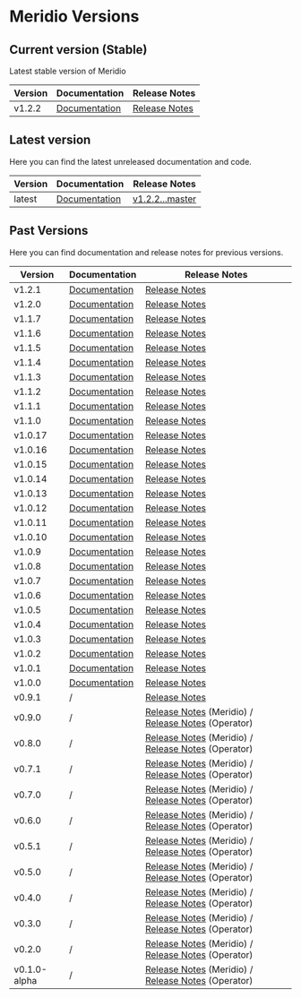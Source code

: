 # Meridio Versions

## Current version (Stable)

Latest stable version of Meridio

| Version | Documentation | Release Notes |
| --- | --- | --- |
| v1.2.2 | [Documentation](docs/v1.1.0) | [Release Notes](https://github.com/Nordix/Meridio/releases/tag/v1.2.2) |

## Latest version

Here you can find the latest unreleased documentation and code.

| Version | Documentation | Release Notes |
| --- | --- | --- |
| latest | [Documentation](docs) | [v1.2.2...master](https://github.com/Nordix/Meridio/compare/v1.2.2...master) |

## Past Versions

Here you can find documentation and release notes for previous versions.

| Version | Documentation | Release Notes |
| --- | --- | --- |
| v1.2.1 | [Documentation](docs/v1.1.0) | [Release Notes](https://github.com/Nordix/Meridio/releases/tag/v1.2.1) |
| v1.2.0 | [Documentation](docs/v1.1.0) | [Release Notes](https://github.com/Nordix/Meridio/releases/tag/v1.2.0) |
| v1.1.7 | [Documentation](docs/v1.1.0) | [Release Notes](https://github.com/Nordix/Meridio/releases/tag/v1.1.7) |
| v1.1.6 | [Documentation](docs/v1.1.0) | [Release Notes](https://github.com/Nordix/Meridio/releases/tag/v1.1.6) |
| v1.1.5 | [Documentation](docs/v1.1.0) | [Release Notes](https://github.com/Nordix/Meridio/releases/tag/v1.1.5) |
| v1.1.4 | [Documentation](docs/v1.1.0) | [Release Notes](https://github.com/Nordix/Meridio/releases/tag/v1.1.4) |
| v1.1.3 | [Documentation](docs/v1.1.0) | [Release Notes](https://github.com/Nordix/Meridio/releases/tag/v1.1.3) |
| v1.1.2 | [Documentation](docs/v1.1.0) | [Release Notes](https://github.com/Nordix/Meridio/releases/tag/v1.1.2) |
| v1.1.1 | [Documentation](docs/v1.1.0) | [Release Notes](https://github.com/Nordix/Meridio/releases/tag/v1.1.1) |
| v1.1.0 | [Documentation](docs/v1.1.0) | [Release Notes](https://github.com/Nordix/Meridio/releases/tag/v1.1.0) |
| v1.0.17 | [Documentation](docs/v1.0.0) | [Release Notes](https://github.com/Nordix/Meridio/releases/tag/v1.0.17) |
| v1.0.16 | [Documentation](docs/v1.0.0) | [Release Notes](https://github.com/Nordix/Meridio/releases/tag/v1.0.16) |
| v1.0.15 | [Documentation](docs/v1.0.0) | [Release Notes](https://github.com/Nordix/Meridio/releases/tag/v1.0.15) |
| v1.0.14 | [Documentation](docs/v1.0.0) | [Release Notes](https://github.com/Nordix/Meridio/releases/tag/v1.0.14) |
| v1.0.13 | [Documentation](docs/v1.0.0) | [Release Notes](https://github.com/Nordix/Meridio/releases/tag/v1.0.13) |
| v1.0.12 | [Documentation](docs/v1.0.0) | [Release Notes](https://github.com/Nordix/Meridio/releases/tag/v1.0.12) |
| v1.0.11 | [Documentation](docs/v1.0.0) | [Release Notes](https://github.com/Nordix/Meridio/releases/tag/v1.0.11) |
| v1.0.10 | [Documentation](docs/v1.0.0) | [Release Notes](https://github.com/Nordix/Meridio/releases/tag/v1.0.10) |
| v1.0.9 | [Documentation](docs/v1.0.0) | [Release Notes](https://github.com/Nordix/Meridio/releases/tag/v1.0.9) |
| v1.0.8 | [Documentation](docs/v1.0.0) | [Release Notes](https://github.com/Nordix/Meridio/releases/tag/v1.0.8) |
| v1.0.7 | [Documentation](docs/v1.0.0) | [Release Notes](https://github.com/Nordix/Meridio/releases/tag/v1.0.7) |
| v1.0.6 | [Documentation](docs/v1.0.0) | [Release Notes](https://github.com/Nordix/Meridio/releases/tag/v1.0.6) |
| v1.0.5 | [Documentation](docs/v1.0.0) | [Release Notes](https://github.com/Nordix/Meridio/releases/tag/v1.0.5) |
| v1.0.4 | [Documentation](docs/v1.0.0) | [Release Notes](https://github.com/Nordix/Meridio/releases/tag/v1.0.4) |
| v1.0.3 | [Documentation](docs/v1.0.0) | [Release Notes](https://github.com/Nordix/Meridio/releases/tag/v1.0.3) |
| v1.0.2 | [Documentation](docs/v1.0.0) | [Release Notes](https://github.com/Nordix/Meridio/releases/tag/v1.0.2) |
| v1.0.1 | [Documentation](docs/v1.0.0) | [Release Notes](https://github.com/Nordix/Meridio/releases/tag/v1.0.1) |
| v1.0.0 | [Documentation](docs/v1.0.0) | [Release Notes](https://github.com/Nordix/Meridio/releases/tag/v1.0.0) |
| v0.9.1 | / | [Release Notes](https://github.com/Nordix/Meridio/releases/tag/v0.9.1) |
| v0.9.0 | / | [Release Notes](https://github.com/Nordix/Meridio/releases/tag/v0.9.0) (Meridio) / [Release Notes](https://github.com/Nordix/Meridio-Operator/releases/tag/v0.9.0) (Operator) |
| v0.8.0 | / | [Release Notes](https://github.com/Nordix/Meridio/releases/tag/v0.8.0) (Meridio) / [Release Notes](https://github.com/Nordix/Meridio-Operator/releases/tag/v0.8.0) (Operator) |
| v0.7.1 | / | [Release Notes](https://github.com/Nordix/Meridio/releases/tag/v0.7.1) (Meridio) / [Release Notes](https://github.com/Nordix/Meridio-Operator/releases/tag/v0.7.1) (Operator) |
| v0.7.0 | / | [Release Notes](https://github.com/Nordix/Meridio/releases/tag/v0.7.0) (Meridio) / [Release Notes](https://github.com/Nordix/Meridio-Operator/releases/tag/v0.7.0) (Operator) |
| v0.6.0 | / | [Release Notes](https://github.com/Nordix/Meridio/releases/tag/v0.6.0) (Meridio) / [Release Notes](https://github.com/Nordix/Meridio-Operator/releases/tag/v0.6.0) (Operator) |
| v0.5.1 | / | [Release Notes](https://github.com/Nordix/Meridio/releases/tag/v0.5.1) (Meridio) / [Release Notes](https://github.com/Nordix/Meridio-Operator/releases/tag/v0.5.1) (Operator) |
| v0.5.0 | / | [Release Notes](https://github.com/Nordix/Meridio/releases/tag/v0.5.0) (Meridio) / [Release Notes](https://github.com/Nordix/Meridio-Operator/releases/tag/v0.5.0) (Operator) |
| v0.4.0 | / | [Release Notes](https://github.com/Nordix/Meridio/releases/tag/v0.4.0) (Meridio) / [Release Notes](https://github.com/Nordix/Meridio-Operator/releases/tag/v0.4.0) (Operator) |
| v0.3.0 | / | [Release Notes](https://github.com/Nordix/Meridio/releases/tag/v0.3.0) (Meridio) / [Release Notes](https://github.com/Nordix/Meridio-Operator/releases/tag/v0.3.0) (Operator) |
| v0.2.0 | / | [Release Notes](https://github.com/Nordix/Meridio/releases/tag/v0.2.0) (Meridio) / [Release Notes](https://github.com/Nordix/Meridio-Operator/releases/tag/v0.2.0) (Operator) |
| v0.1.0-alpha | / | [Release Notes](https://github.com/Nordix/Meridio/releases/tag/v0.1.0-alpha) (Meridio) / [Release Notes](https://github.com/Nordix/Meridio-Operator/releases/tag/v0.1.0-alpha) (Operator) |